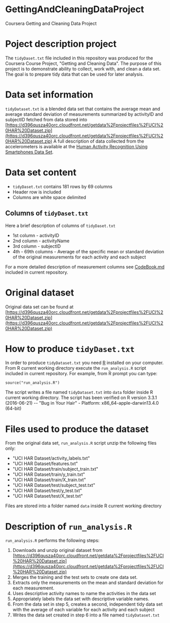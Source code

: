 # GettingAndCleaningDataProject
Coursera Getting and Cleaning Data Project

# Poject description project
The `tidyDaset.txt` file included in this repository was produced for the Coursera Course Project, "Getting and Cleaning Data". The purpose of this project is to demonstrate ability to collect, work with, and clean a data set. The goal is to prepare tidy data that can be used for later analysis.

# Data set information
`tidyDataset.txt` is a blended data set that contains the average mean and average standard deviation of measurements summarized by activityID and subjectID fetched from data stored into [https://d396qusza40orc.cloudfront.net/getdata%2Fprojectfiles%2FUCI%20HAR%20Dataset.zip](https://d396qusza40orc.cloudfront.net/getdata%2Fprojectfiles%2FUCI%20HAR%20Dataset.zip)
A full description of data collected from the accelerometers is available at the [Human Activity Recognition Using Smartphones Data Set](http://archive.ics.uci.edu/ml/datasets/Human+Activity+Recognition+Using+Smartphones). 

# Data set content
* `tidyDaset.txt` contains 181 rows by 69 columns 
* Header row is included
* Columns are white space delimited

## Columns of  `tidyDaset.txt`
Here a brief description of columns of `tidyDaset.txt`

* 1st column - activityID
* 2nd column - activityName
* 3rd column - subjectID
* 4th - 69th columns - Average of the specific mean or standard deviation of the original measurements  for each activity and each subject

For a more detailed description of measurement columns see [CodeBook.md](https://github.com/crossbow/GettingAndCleaningDataProject) included in current repository.

# Original dataset
Original data set can be found at [https://d396qusza40orc.cloudfront.net/getdata%2Fprojectfiles%2FUCI%20HAR%20Dataset.zip](https://d396qusza40orc.cloudfront.net/getdata%2Fprojectfiles%2FUCI%20HAR%20Dataset.zip)

# How to produce `tidyDaset.txt`
In order to produce `tidyDataset.txt` you need [R](https://www.r-project.org/) installed on your computer. From R current working directory
execute  the `run_analysis.R` script included in current repository. For example, from R prompt you can type:
```
source("run_analysis.R")
```  
The script writes a file named `tidyDataset.txt` into `data` folder inside R current working directory. The script has been verified on R version 3.3.1 (2016-06-21) -- "Bug in Your Hair" - Platform: x86_64-apple-darwin13.4.0 (64-bit)

# Files used to produce the dataset
From the original data set, `run_analysis.R` script unzip the following files only:

* "UCI HAR Dataset/activity_labels.txt"
* "UCI HAR Dataset/features.txt"
* "UCI HAR Dataset/train/subject_train.txt"
* "UCI HAR Dataset/train/y_train.txt"
* "UCI HAR Dataset/train/X_train.txt"
* "UCI HAR Dataset/test/subject_test.txt"
* "UCI HAR Dataset/test/y_test.txt"
* "UCI HAR Dataset/test/X_test.txt"

Files are stored into  a folder named `data` inside R current working directory

# Description of `run_analysis.R`
`run_analysis.R` performs the following steps:

1. Downloads and unzip original dataset from [https://d396qusza40orc.cloudfront.net/getdata%2Fprojectfiles%2FUCI%20HAR%20Dataset.zip](https://d396qusza40orc.cloudfront.net/getdata%2Fprojectfiles%2FUCI%20HAR%20Dataset.zip)
2. Merges the training and the test sets to create one data set.
3. Extracts only the measurements on the mean and standard deviation for each measurement.
4. Uses descriptive activity names to name the activities in the data set
5. Appropriately labels the data set with descriptive variable names.
6. From the data set in step 5, creates a second, independent tidy data set with the average of each variable for each activity and each subject
7. Writes the data set created in step 6 into a file named `tidyDataset.txt`
